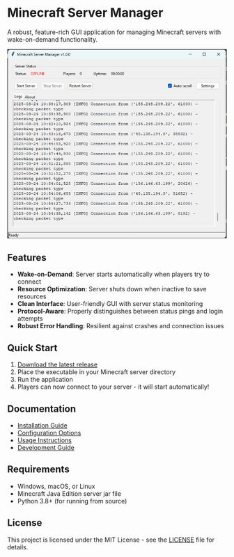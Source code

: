 # Minecraft Server Manager

A robust, feature-rich GUI application for managing Minecraft servers with wake-on-demand functionality.

![Screenshot](assets/screenshots/main-screen.png)

## Features

- **Wake-on-Demand**: Server starts automatically when players try to connect
- **Resource Optimization**: Server shuts down when inactive to save resources
- **Clean Interface**: User-friendly GUI with server status monitoring
- **Protocol-Aware**: Properly distinguishes between status pings and login attempts
- **Robust Error Handling**: Resilient against crashes and connection issues

## Quick Start

1. [Download the latest release](https://github.com/Bazouz660/minecraft-server-manager/releases)
2. Place the executable in your Minecraft server directory
3. Run the application
4. Players can now connect to your server - it will start automatically!

## Documentation

- [Installation Guide](docs/installation.md)
- [Configuration Options](docs/configuration.md)
- [Usage Instructions](docs/usage.md)
- [Development Guide](docs/development.md)

## Requirements

- Windows, macOS, or Linux
- Minecraft Java Edition server jar file
- Python 3.8+ (for running from source)

## License

This project is licensed under the MIT License - see the [LICENSE](LICENSE) file for details.
